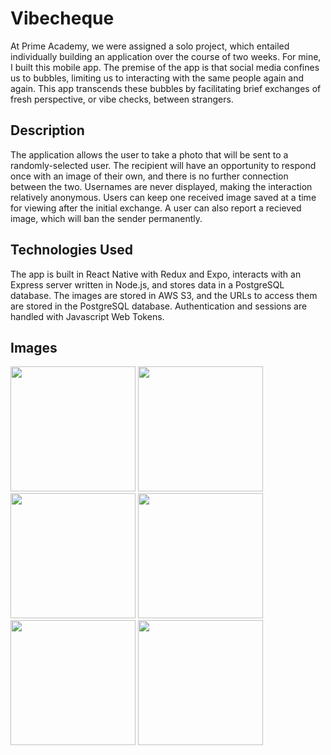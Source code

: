 # Vibecheque

At Prime Academy, we were assigned a solo project, which entailed individually building an application over the course of two weeks. For mine, I built this mobile app. The premise of the app is that social media confines us to bubbles, limiting us to interacting with the same people again and again. This app transcends these bubbles by facilitating brief exchanges of fresh perspective, or vibe checks, between strangers.

## Description

The application allows the user to take a photo that will be sent to a randomly-selected user. The recipient will have an opportunity to respond once with an image of their own, and there is no further connection between the two. Usernames are never displayed, making the interaction relatively anonymous. Users can keep one received image saved at a time for viewing after the initial exchange. A user can also report a recieved image, which will ban the sender permanently. 

## Technologies Used

The app is built in React Native with Redux and Expo, interacts with an Express server written in Node.js, and stores data in a PostgreSQL database. The images are stored in AWS S3, and the URLs to access them are stored in the PostgreSQL database. Authentication and sessions are handled with Javascript Web Tokens.

## Images

<image src="images/image1.png" width=200>
<image src="images/image2.png" width=200>
<image src="images/image3.png" width=200>
<image src="images/image4.png" width=200>
<image src="images/image5.png" width=200>
<image src="images/image6.png" width=200>
